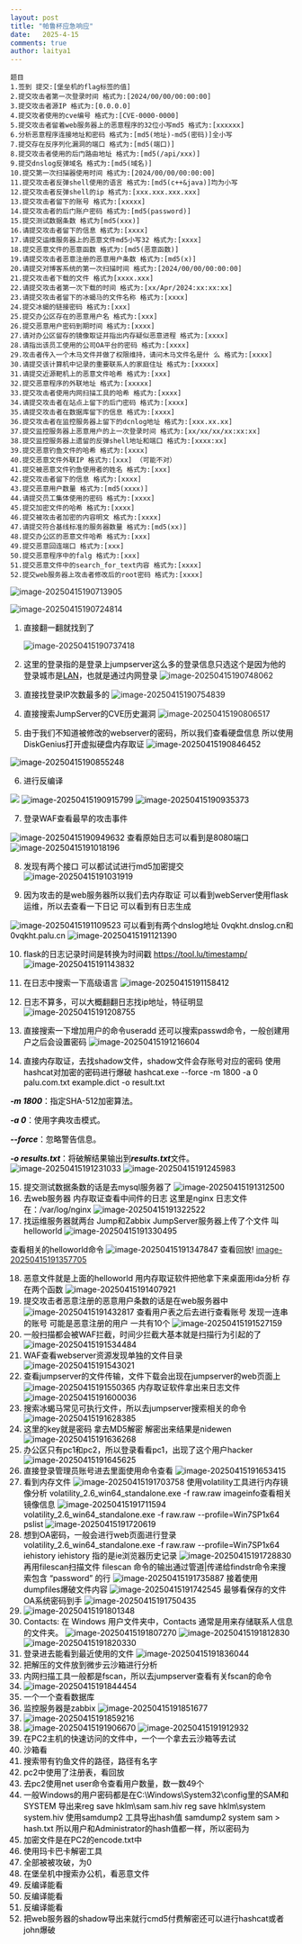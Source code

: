 ```yaml
---
layout: post
title: "帕鲁杯应急响应"
date:   2025-4-15
comments: true
author: laitya1
---
```

```plain
题目
1.签到 提交:[堡垒机的flag标签的值]
2.提交攻击者第一次登录时间 格式为:[2024/00/00/00:00:00]
3.提交攻击者源IP 格式为:[0.0.0.0]
4.提交攻者使用的cve编号 格式为:[CVE-0000-0000]
5.提交攻击者留着web服务器上的恶意程序的32位小写md5 格式为:[xxxxxx]
6.分析恶意程序连接地址和密码 格式为:[md5(地址)-md5(密码)]全小写
7.提交存在反序列化漏洞的端口 格式为:[md5(端口)]
8.提交攻击者使用的后门路由地址 格式为:[md5(/api/xxx)]
9.提交dnslog反弹域名 格式为:[md5(域名)]
10.提交第一次扫描器使用时间 格式为:[2024/00/00/00:00:00]
11.提交攻击者反弹shell使用的语言 格式为:[md5(c++&java)]均为小写
12.提交攻击者反弹shell的ip 格式为:[xxx.xxx.xxx.xxx]
13.提交攻击者留下的账号 格式为:[xxxxx]
14.提交攻击者的后门账户密码 格式为:[md5(password)]
15.提交测试数据条数 格式为[md5(xxx)]
16.请提交攻击者留下的信息 格式为:[xxxx]
17.请提交运维服务器上的恶意文件md5小写32 格式为:[xxxx]
18.提交恶意文件的恶意函数 格式为:[md5(恶意函数)]
19.请提交攻击者恶意注册的恶意用户条数 格式为:[md5(x)]
20.请提交对博客系统的第一次扫描时间 格式为:[2024/00/00/00:00:00]
21.提交攻击者下载的文件 格式为[xxxx.xxx]
22.请提交攻击者第一次下载的时间 格式为:[xx/Apr/2024:xx:xx:xx]
23.请提交攻击者留下的冰蝎马的文件名称 格式为:[xxxx]
24.提交冰蝎的链接密码 格式为:[xxx]
25.提交办公区存在的恶意用户名 格式为:[xxx]
26.提交恶意用户密码到期时间 格式为:[xxxx]
27.请对办公区留存的镜像取证并指出内存疑似恶意进程 格式为:[xxxx]
28.请指出该员工使用的公司OA平台的密码 格式为:[xxxx]
29.攻击者传入一个木马文件并做了权限维持，请问木马文件名是什 么 格式为:[xxxx]
30.请提交该计算机中记录的重要联系人的家庭住址 格式为:[xxxxx]
31.请提交近源靶机上的恶意文件哈希 格式为:[xxx]
32.提交恶意程序的外联地址 格式为:[xxxxx]
33.提交攻击者使用内网扫描工具的哈希 格式为:[xxxx]
34.请提交攻击者在站点上留下的后门密码 格式为:[xxxx]
35.请提交攻击者在数据库留下的信息 格式为:[xxxx]
36.提交攻击者在监控服务器上留下的dcnlog地址 格式为:[xxx.xx.xx]
37.提交监控服务器上恶意用户的上一次登录时间 格式为:[xx/xx/xx/xx:xx:xx]
38.提交监控服务器上遗留的反弹shell地址和端口 格式为:[xxxx:xx]
39.提交恶意钓鱼文件的哈希 格式为:[xxxx]
40.提交恶意文件外联IP 格式为:[xxx] （可能不对）
41.提交被恶意文件钓鱼使用者的姓名 格式为:[xxx]
42.提交攻击者留下的信息 格式为:[xxxx]
43.提交恶意用户数量 格式为:[md5(xxxx)]
44.请提交员工集体使用的密码 格式为:[xxxx]
45.提交加密文件的哈希 格式为:[xxxx]
46.提交被攻击者加密的内容明文 格式为:[xxxx]
47.请提交符合基线标准的服务器数量 格式为:[md5(xx)]
48.提交办公区的恶意文件哈希 格式为:[xxx]
49.提交恶意回连端口 格式为:[xxx]
50.提交恶意程序中的falg 格式为:[xxx]
51.提交恶意文件中的search_for_text内容 格式为:[xxxx]
52.提交web服务器上攻击者修改后的root密码 格式为:[xxxx]
```

![image-20250415190713905](../帕鲁杯应急响应.assets/image-20250415190713905.png)

![image-20250415190724814](../帕鲁杯应急响应.assets/image-20250415190724814.png)

1. <font style="color:#000000;">直接翻一翻就找到了</font>

   ![image-20250415190737418](../帕鲁杯应急响应.assets/image-20250415190737418.png)

2. <font style="color:#000000;">这里的登录指的是登录上jumpserver这么多的登录信息只选这个是因为他的登录城市是</font>[<font style="color:#000000;">LAN</font>](https://so.csdn.net/so/search?q=LAN&spm=1001.2101.3001.7020)<font style="color:#000000;">，也就是通过内网登录</font>
  ![image-20250415190748062](../帕鲁杯应急响应.assets/image-20250415190748062.png)

3. <font style="color:#000000;">直接找登录IP次数最多的</font>
  ![image-20250415190754839](../帕鲁杯应急响应.assets/image-20250415190754839.png)

4. <font style="color:#000000;">直接搜索JumpServer的CVE历史漏洞</font>
  ![image-20250415190806517](../帕鲁杯应急响应.assets/image-20250415190806517.png)

5. <font style="color:#000000;">由于我们不知道被修改的webserver的密码，所以我们查看硬盘信息 所以使用DiskGenius打开虚拟硬盘内存取证
  ![image-20250415190846452](../帕鲁杯应急响应.assets/image-20250415190846452.png)

  <font style="color:#000000;"></font>
  ![image-20250415190855248](../帕鲁杯应急响应.assets/image-20250415190855248.png)

6. <font style="color:#000000;">进行反编译</font>

  ![](../帕鲁杯应急响应.assets/image-20250415190905132.png)<font style="color:#000000;"></font>
  ![image-20250415190915799](../帕鲁杯应急响应.assets/image-20250415190915799.png)
  ![image-20250415190935373](../帕鲁杯应急响应.assets/image-20250415190935373.png)

7. <font style="color:#000000;">登录WAF查看最早的攻击事件</font>

  ![image-20250415190949632](../帕鲁杯应急响应.assets/image-20250415191007652.png)<font style="color:#000000;">  </font>
  <font style="color:#000000;">查看原始日志可以看到是8080端口</font>
  ![image-20250415191018196](../帕鲁杯应急响应.assets/image-20250415191018196.png)

8. <font style="color:#000000;">发现有两个接口 可以都试试进行md5加密提交</font>
  ![image-20250415191031919](../帕鲁杯应急响应.assets/image-20250415191031919.png)

9. <font style="color:#000000;">因为攻击的是web服务器所以我们去内存取证 可以看到webServer使用flask运维，所以去查看一下日记 可以看到有日志生成

  ![image-20250415191109523](../帕鲁杯应急响应.assets/image-20250415191109523.png)</font>
  <font style="color:#000000;"></font>
  <font style="color:#000000;">可以看到有两个dnslog地址 0vqkht.dnslog.cn和0vqkht.palu.cn</font>
  ![image-20250415191121390](../帕鲁杯应急响应.assets/image-20250415191121390.png)

10. <font style="color:#000000;">flask的日志记录时间是转换为时间戳</font>
	[<font style="color:#000000;">https://tool.lu/timestamp/</font>](https://tool.lu/timestamp/)<font style="color:#000000;"></font>
	![image-20250415191143832](../帕鲁杯应急响应.assets/image-20250415191143832.png)

11. <font style="color:#000000;">在日志中搜索一下高级语言  </font>
	![image-20250415191158412](../帕鲁杯应急响应.assets/image-20250415191158412.png)

12. <font style="color:#000000;">日志不算多，可以大概翻翻日志找ip地址，特征明显</font>
	![image-20250415191208755](../帕鲁杯应急响应.assets/image-20250415191208755.png)

13. <font style="color:#000000;">直接搜索一下增加用户的命令useradd 还可以搜索passwd命令，一般创建用户之后会设置密码</font>
	![image-20250415191216604](../帕鲁杯应急响应.assets/image-20250415191216604.png)

14. <font style="color:#000000;">直接内存取证，去找shadow文件，shadow文件会存账号对应的密码  </font>
	<font style="color:#000000;">使用hashcat对加密的密码进行爆破   </font>
	<font style="color:#000000;">hashcat.exe --force -m 1800 -a 0 palu.com.txt example.dict -o result.txt</font>

_**<font style="color:#000000;background-color:rgb(249, 249, 249);">-m 1800</font>**_<font style="color:#000000;">：指定SHA-512加密算法。</font>

_**<font style="color:#000000;background-color:rgb(249, 249, 249);">-a 0</font>**_<font style="color:#000000;">：使用字典攻击模式。</font>

_**<font style="color:#000000;background-color:rgb(249, 249, 249);">--force</font>**_<font style="color:#000000;">：忽略警告信息。</font>

_**<font style="color:#000000;background-color:rgb(249, 249, 249);">-o results.txt</font>**_<font style="color:#000000;">：将破解结果输出到</font>_**<font style="color:#000000;background-color:rgb(249, 249, 249);">results.txt</font>**_<font style="color:#000000;">文件。  </font>
![image-20250415191231033](../帕鲁杯应急响应.assets/image-20250415191231033.png)<font style="color:#000000;">  </font>
![image-20250415191245983](../帕鲁杯应急响应.assets/image-20250415191245983.png)

15. <font style="color:#000000;">提交测试数据条数的话是去mysql服务器了  </font>
![image-20250415191312500](../帕鲁杯应急响应.assets/image-20250415191312500.png)
16. <font style="color:#000000;">去web服务器 内存取证查看中间件的日志 这里是nginx 日志文件在：/var/log/nginx  </font>
![image-20250415191322522](../帕鲁杯应急响应.assets/image-20250415191322522.png)
17. <font style="color:#000000;">找运维服务器就两台  Jump和Zabbix  </font>
<font style="color:#000000;">JumpServer服务器上传了个文件 叫helloworld  </font>
![image-20250415191330495](../帕鲁杯应急响应.assets/image-20250415191330495.png)

<font style="color:#000000;">查看相关的helloworld命令</font>
![image-20250415191347847](../帕鲁杯应急响应.assets/image-20250415191347847.png)<font style="color:#000000;"></font>
<font style="color:#000000;">查看回放</font>!
[image-20250415191357705](../帕鲁杯应急响应.assets/image-20250415191357705.png)

18. <font style="color:#000000;">恶意文件就是上面的helloworld 用内存取证软件把他拿下来桌面用ida分析  </font>
	<font style="color:#000000;">存在两个函数</font>
	![image-20250415191407921](../帕鲁杯应急响应.assets/image-20250415191407921.png)
19. <font style="color:#000000;">提交攻击者恶意注册的恶意用户条数的话是在web服务器中</font>
    ![image-20250415191432817](../帕鲁杯应急响应.assets/image-20250415191432817.png)<font style="color:#000000;"></font>
	<font style="color:#000000;">查看用户表之后去进行查看账号 发现一连串的账号 可能是恶意注册的用户 一共有10个</font>
	![image-20250415191527159](../帕鲁杯应急响应.assets/image-20250415191527159.png)
20. <font style="color:#000000;">一般扫描都会被WAF拦截，时间少拦截大基本就是扫描行为引起的了  </font>
![image-20250415191534484](../帕鲁杯应急响应.assets/image-20250415191534484.png)
21. <font style="color:#000000;">WAF查看webserver资源发现单独的文件目录</font>
![image-20250415191543021](../帕鲁杯应急响应.assets/image-20250415191543021.png)
22. <font style="color:#000000;">查看jumpserver的文件传输，文件下载会出现在jumpserver的web页面上</font><font style="color:#000000;">  </font>
![image-20250415191550365](../帕鲁杯应急响应.assets/image-20250415191550365.png)<font style="color:#000000;">  </font>
<font style="color:#000000;">内存取证软件拿出来日志文件</font>
![image-20250415191600036](../帕鲁杯应急响应.assets/image-20250415191600036.png)
23. <font style="color:#000000;">搜索冰蝎马常见可执行文件，所以去jumpserver搜索相关的命令</font>
![image-20250415191628385](../帕鲁杯应急响应.assets/image-20250415191628385.png)
24. <font style="color:#000000;">这里的key就是密码 拿去MD5解密 解密出来结果是nidewen</font>
![image-20250415191636268](../帕鲁杯应急响应.assets/image-20250415191636268.png)
25. <font style="color:#000000;">办公区只有pc1和pc2，所以登录看看pc1，出现了这个用户hacker</font>
![image-20250415191645625](../帕鲁杯应急响应.assets/image-20250415191645625.png)
26. <font style="color:#000000;">直接登录管理员账号进去里面使用命令查看</font>
![image-20250415191653415](../帕鲁杯应急响应.assets/image-20250415191653415.png)
27. <font style="color:#000000;">看到内存文件</font>
![image-20250415191703758](../帕鲁杯应急响应.assets/image-20250415191703758.png)<font style="color:#000000;"></font>
<font style="color:#000000;">使用volatility工具进行内存镜像分析</font>
<font style="color:#000000;">volatility_2.6_win64_standalone.exe -f raw.raw imageinfo查看相关镜像信息  </font>
![image-20250415191711594](../帕鲁杯应急响应.assets/image-20250415191711594.png)<font style="color:#000000;"></font>
<font style="color:#000000;">volatility_2.6_win64_standalone.exe -f raw.raw --profile=Win7SP1x64 pslist</font>
![image-20250415191720619](../帕鲁杯应急响应.assets/image-20250415191720619.png)
28. <font style="color:#000000;">想到OA密码，一般会进行web页面进行登录</font>
<font style="color:#000000;">volatility_2.6_win64_standalone.exe -f raw.raw --profile=Win7SP1x64 iehistory</font>
<font style="color:#000000;">iehistory 指的是ie浏览器历史记录</font>
![image-20250415191728830](../帕鲁杯应急响应.assets/image-20250415191728830.png)<font style="color:#000000;"></font>
<font style="color:#000000;">再用filescan扫描文件 filescan 命令的输出通过管道|传递给findstr命令来搜索包含 “password” 的行</font>
![image-20250415191735887](../帕鲁杯应急响应.assets/image-20250415191735887.png)
<font style="color:#000000;">接着使用dumpfiles爆破文件内容</font>
![image-20250415191742545](../帕鲁杯应急响应.assets/image-20250415191742545.png)
<font style="color:#000000;"></font>
<font style="color:#000000;">最够看保存的文件 OA系统密码到手</font>
![image-20250415191750435](../帕鲁杯应急响应.assets/image-20250415191750435.png)
29. <font style="color:#000000;"></font>
![image-20250415191801348](../帕鲁杯应急响应.assets/image-20250415191801348.png)
30. <font style="color:#000000;">Contacts\: 在 Windows 用户文件夹中，Contacts 通常是用来存储联系人信息的文件夹。  </font>
![image-20250415191807270](../帕鲁杯应急响应.assets/image-20250415191807270.png)<font style="color:#000000;"></font>
![image-20250415191812830](../帕鲁杯应急响应.assets/image-20250415191812830.png)<font style="color:#000000;"></font>
![image-20250415191820330](../帕鲁杯应急响应.assets/image-20250415191820330.png)
31. <font style="color:#000000;">登录进去能看到最近使用的文件</font>
![image-20250415191836044](../帕鲁杯应急响应.assets/image-20250415191836044.png)
32. <font style="color:#000000;">把解压的文件放到微步云沙箱进行分析</font>
33. <font style="color:#000000;">内网扫描工具一般都是fscan，所以去jumpserver查看有关fscan的命令 </font>
34. ![image-20250415191844454](../帕鲁杯应急响应.assets/image-20250415191844454.png)
35. <font style="color:#000000;">一个一个查看数据库</font>
36. <font style="color:#000000;">监控服务器是zabbix</font>
![image-20250415191851677](../帕鲁杯应急响应.assets/image-20250415191851677.png)
37. <font style="color:#000000;"></font>
![image-20250415191859216](../帕鲁杯应急响应.assets/image-20250415191859216.png)
38. <font style="color:#000000;"></font>
![image-20250415191906670](../帕鲁杯应急响应.assets/image-20250415191906670.png)<font style="color:#000000;">  </font>![image-20250415191912932](../帕鲁杯应急响应.assets/image-20250415191912932.png)
39. <font style="color:#000000;">在PC2主机的快速访问的文件中，一个一个拿去云沙箱等去试</font>
40. <font style="color:#000000;">沙箱看</font>
41. <font style="color:#000000;">搜索带有钓鱼文件的路径，路径有名字</font>
42. <font style="color:#000000;">pc2中使用了注册表，看回放</font>
43. <font style="color:#000000;">去pc2使用net user命令查看用户数量，数一数49个</font>
44. <font style="color:#000000;">一般Windows的用户密码都是在C:\Windows\System32\config里的SAM和SYSTEM</font>
<font style="color:#000000;">导出来reg save hklm\sam sam.hiv reg save hklm\system system.hiv</font>
<font style="color:#000000;">使用samdump2 工具导出hash值</font>
<font style="color:#000000;">samdump2 system sam > hash.txt  </font>
<font style="color:#000000;">所以用户和Administrator的hash值都一样，所以密码为</font>
45. <font style="color:#000000;">加密文件是在PC2的encode.txt中</font>
46. <font style="color:#000000;">使用玛卡巴卡解密工具</font>
47. <font style="color:#000000;">全部被被攻破，为0</font>
48. <font style="color:#000000;">在堡垒机中搜索办公机，看恶意文件</font>
49. <font style="color:#000000;">反编译能看</font>
50. <font style="color:#000000;">反编译能看</font>
51. <font style="color:#000000;">反编译能看</font>
52. <font style="color:#000000;">把web服务器的shadow导出来就行cmd5付费解密还可以进行hashcat或者john爆破</font>

